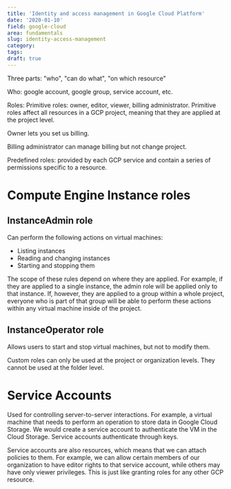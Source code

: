 ```yaml
---
title: 'Identity and access management in Google Cloud Platform'
date: '2020-01-10'
field: google-cloud
area: fundamentals
slug: identity-access-management
category:
tags:
draft: true
---
```


Three parts: "who", "can do what", "on which resource"

Who: google account, google group, service account, etc.

Roles:
Primitive roles: owner, editor, viewer, billing administrator. Primitive roles affect all resources in a GCP project, meaning that they are applied at the project level.

Owner lets you set us billing.

Billing administrator can manage billing but not change project.

Predefined roles: provided by each GCP service and contain a series of permissions specific to a resource.

# Compute Engine Instance roles
## InstanceAdmin role
Can perform the following actions on virtual machines:
* Listing instances
* Reading and changing instances
* Starting and stopping them 

The scope of these rules depend on where they are applied. For example, if they are applied to a single instance, the admin role will be applied only to that instance. If, however, they are applied to a group within a whole project, everyone who is part of that group will be able to perform these actions within any virtual machine inside of the project.

## InstanceOperator role
Allows users to start and stop virtual machines, but not to modify them.

Custom roles can only be used at the project or organization levels. They cannot be used at the folder level. 

# Service Accounts
Used for controlling server-to-server interactions. For example, a virtual machine that needs to perform an operation to store data in Google Cloud Storage. We would create a service account to authenticate the VM in the Cloud Storage. Service accounts authenticate through keys.

Service accounts are also resources, which means that we can attach policies to them. For example, we can allow certain members of our organization to have editor rights to that service account, while others may have only viewer privileges. This is just like granting roles for any other GCP resource. 